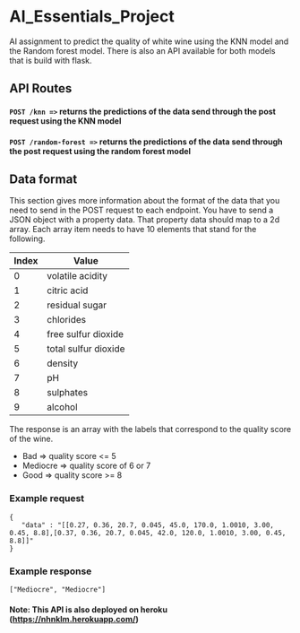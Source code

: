 # AI_Essentials_Project

AI assignment to predict the quality of white wine using the KNN model and the Random forest model.
There is also an API available for both models that is build with flask.

## API Routes

#### ```POST /knn =>``` returns the predictions of the data send through the post request using the KNN model

#### ```POST /random-forest =>``` returns the predictions of the data send through the post request using the random forest model

## Data format

This section gives more information about the format of the data that you need to send in the POST request to each endpoint. You have to send a JSON object with a property data. That property data should map to a 2d array. Each array item needs to have 10 elements that stand for the following.

| Index | Value |
| ----- | ----- |
| 0 | volatile acidity |
| 1 | citric acid |
| 2 | residual sugar |
| 3 | chlorides |
| 4 | free sulfur dioxide |
| 5 | total sulfur dioxide	 |
| 6 | density |
| 7 | pH |
| 8 | sulphates |
| 9 | alcohol |

The response is an array with the labels that correspond to the quality score of the wine.
- Bad => quality score <= 5
- Mediocre => quality score of 6 or 7
- Good => quality score >= 8

### Example request
``` 
{
   "data" : "[[0.27, 0.36, 20.7, 0.045, 45.0, 170.0, 1.0010, 3.00, 0.45, 8.8],[0.37, 0.36, 20.7, 0.045, 42.0, 120.0, 1.0010, 3.00, 0.45, 8.8]]"
}
```

### Example response
``` 
["Mediocre", "Mediocre"]
```

#### Note: This API is also deployed on heroku (https://nhnklm.herokuapp.com/)
